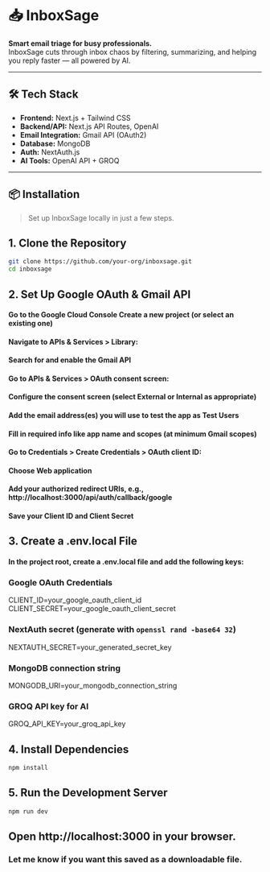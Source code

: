 # 📥 InboxSage

**Smart email triage for busy professionals.**  
InboxSage cuts through inbox chaos by filtering, summarizing, and helping you reply faster — all powered by AI.


---

## 🛠️ Tech Stack

- **Frontend:** Next.js + Tailwind CSS  
- **Backend/API:** Next.js API Routes, OpenAI  
- **Email Integration:** Gmail API (OAuth2)  
- **Database:** MongoDB  
- **Auth:** NextAuth.js  
- **AI Tools:** OpenAI API + GROQ

---

## 📦 Installation

> Set up InboxSage locally in just a few steps.
## 1. Clone the Repository

```bash
git clone https://github.com/your-org/inboxsage.git
cd inboxsage
```
## 2. Set Up Google OAuth & Gmail API
#### Go to the Google Cloud Console Create a new project (or select an existing one)
#### Navigate to APIs & Services > Library:
#### Search for and enable the Gmail API
#### Go to APIs & Services > OAuth consent screen:
#### Configure the consent screen (select External or Internal as appropriate)
#### Add the email address(es) you will use to test the app as Test Users
#### Fill in required info like app name and scopes (at minimum Gmail scopes)
#### Go to Credentials > Create Credentials > OAuth client ID:
#### Choose Web application
#### Add your authorized redirect URIs, e.g., http://localhost:3000/api/auth/callback/google
#### Save your Client ID and Client Secret
## 3. Create a .env.local File
#### In the project root, create a .env.local file and add the following keys:

### Google OAuth Credentials
CLIENT_ID=your_google_oauth_client_id
CLIENT_SECRET=your_google_oauth_client_secret

### NextAuth secret (generate with `openssl rand -base64 32`)
NEXTAUTH_SECRET=your_generated_secret_key

### MongoDB connection string
MONGODB_URI=your_mongodb_connection_string

### GROQ API key for AI
GROQ_API_KEY=your_groq_api_key

## 4. Install Dependencies
```bash
npm install
```
## 5. Run the Development Server
```bash
npm run dev
```
## Open http://localhost:3000 in your browser.


### Let me know if you want this saved as a downloadable file.

